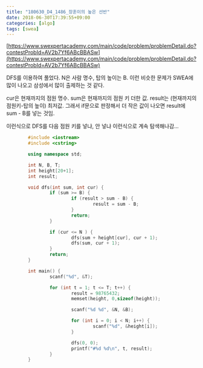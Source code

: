 ```yaml
---
title: "180630_D4_1486_장훈이의 높은 선반"
date: 2018-06-30T17:39:55+09:00
categories: [algo]
tags: [swea]
---
```



[https://www.swexpertacademy.com/main/code/problem/problemDetail.do?contestProbId=AV2b7Yf6ABcBBASw](https://www.swexpertacademy.com/main/code/problem/problemDetail.do?contestProbId=AV2b7Yf6ABcBBASw)

DFS를 이용하여 풀었다. N은 사람 명수, 탑의 높이는 B. 이런 비슷한 문제가 SWEA에 많이 나오고 삼성에서 많이 출제하는 것 같다.

cur은 현재까지의 점원 명수. sum은 현재까지의 점원 키 더한 값. result는 (현재까지의 점원키-탑의 높이) 최저값. 그래서 if문으로 판정해서 더 작은 값이 나오면 result에 sum - B를 넣는 것임.

이런식으로 DFS를 다음 점원 키를 넣냐, 안 넣냐 이런식으로 계속 탐색해나감...


```cpp
        #include <iostream>
        #include <cstring>

        using namespace std;

        int N, B, T;
        int height[20+1];
        int result;

        void dfs(int sum, int cur) {
                if (sum >= B) {
                        if (result > sum - B) {
                                result = sum - B;
                        }
                        return;
                }

                if (cur <= N ) {
                        dfs(sum + height[cur], cur + 1);
                        dfs(sum, cur + 1);
                }
                return;
        }

        int main() {
                scanf("%d", &T);

                for (int t = 1; t <= T; t++) {
                        result = 98765432;
                        memset(height, 0,sizeof(height));

                        scanf("%d %d", &N, &B);

                        for (int i = 0; i < N; i++) {
                                scanf("%d", &height[i]);
                        }

                        dfs(0, 0);
                        printf("#%d %d\n", t, result);
                }
        }
```